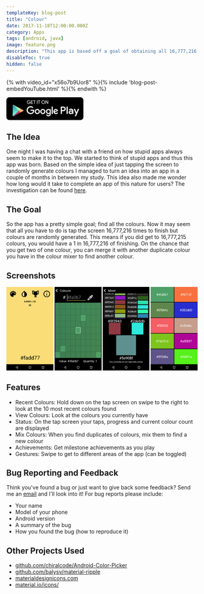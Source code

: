 ```yaml
---
templateKey: blog-post
title: "Colour"
date: 2017-11-18T12:00:00.000Z
category: Apps
tags: [android, java]
image: feature.png
description: "This app is based off a goal of obtaining all 16,777,216 colours by randomly generating colours when taping the screen. This figure is the number of colours a screen can display today and it's your challenge to find them all."
disableToc: true
hidden: false
---
```


{% with video_id="x56o7b9Uor8" %}{% include 'blog-post-embedYouTube.html' %}{% endwith %}

<a href="https://play.google.com/store/apps/details?id=com.pythonanywhere.brentvollebregt.colour">
	<img src="./google-play.png" alt="Get it on Google Play" style="height: 60px;"/>
</a>

## The Idea

One night I was having a chat with a friend on how stupid apps always seem to make it to the top. We started to think of stupid apps and thus this app was born. Based on the simple idea of just tapping the screen to randomly generate colours I managed to turn an idea into an app in a couple of months in between my study.
This idea also made me wonder how long would it take to complete an app of this nature for users? The investigation can be found [here](/blog/post/randomly-generating-numbers-to-fulfil-an-integer-range/).

## The Goal

So the app has a pretty simple goal; find all the colours. Now it may seem that all you have to do is tap the screen 16,777,216 times to finish but colours are randomly generated. This means if you did get to 16,777,215 colours, you would have a 1 in 16,777,216 of finishing.
On the chance that you get two of one colour, you can merge it with another duplicate colour you have in the colour mixer to find another colour.

## Screenshots

<div style="display: grid; grid-template-columns: repeat(4, 1fr); grid-gap: 3px;">
    <div><img src="./tap-screen.png" alt="Main screen"/></div>
    <div><img src="./colour-viewer.png" alt="Colour finder"/></div>
    <div><img src="./colour-mixer.png" alt="Colour mixer"/></div>
    <div><img src="./previous-colours.png" alt="Recent colours"/></div>
</div>

## Features

- Recent Colours: Hold down on the tap screen on swipe to the right to look at the 10 most recent colours found
- View Colours: Look at the colours you currently have
- Status: On the tap screen your taps, progress and current colour count are displayed
- Mix Colours: When you find duplicates of colours, mix them to find a new colour
- Achievements: Get milestone achievements as you play
- Gestures: Swipe to get to different areas of the app (can be toggled)

## Bug Reporting and Feedback

Think you've found a bug or just want to give back some feedback? Send me an [email](mailto:////brent@nitratine.net?subject=Colour%20Bug%20Report) and I'll look into it!
For bug reports please include:

- Your name
- Model of your phone
- Android version
- A summary of the bug
- How you found the bug (how to reproduce it)

## Other Projects Used

- [github.com/chiralcode/Android-Color-Picker](https://github.com/chiralcode/Android-Color-Picker)
- [github.com/balysv/material-ripple](https://github.com/balysv/material-ripple)
- [materialdesignicons.com](https://materialdesignicons.com)
- [material.io/icons/](https://material.io/icons/)
